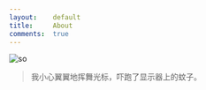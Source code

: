 ```yaml
---
layout:    default
title:     About
comments:  true
---
```


![so](http://stackoverflow.com/users/flair/348785.png)

> 我小心翼翼地挥舞光标，吓跑了显示器上的蚊子。

